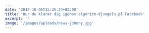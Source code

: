 ```yaml
---
date: '2018-10-05T15:25:24+02:00'
title: 'Hur du klarar dig igenom algoritm-djungeln på Facebook'
excerpt: ''
image: '/images/uploads/news-johnny.jpg'
---
```


